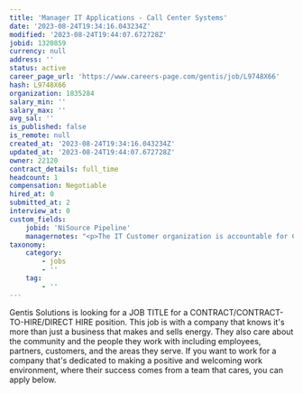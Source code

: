 ```yaml
---
title: 'Manager IT Applications - Call Center Systems'
date: '2023-08-24T19:34:16.043234Z'
modified: '2023-08-24T19:44:07.672728Z'
jobid: 1320859
currency: null
address: ''
status: active
career_page_url: 'https://www.careers-page.com/gentis/job/L9748X66'
hash: L9748X66
organization: 1835284
salary_min: ''
salary_max: ''
avg_sal: ''
is_published: false
is_remote: null
created_at: '2023-08-24T19:34:16.043234Z'
updated_at: '2023-08-24T19:44:07.672728Z'
owner: 22120
contract_details: full_time
headcount: 1
compensation: Negotiable
hired_at: 0
submitted_at: 2
interview_at: 0
custom_fields:
    jobid: 'NiSource Pipeline'
    managernotes: "<p>The IT Customer organization is accountable for Customer facing systems, including Billing, Customer engagement Channels, Energy Supply trading, Call Centers, CRM, Sales, and Marketing.  This organization also supports all regulatory and compliance projects, new products &amp; services programs, and the Advance Metering Infrastructure program.</p>\n<p>As part of NiSource IT Leadership team, Manager of IT Applications is accountable for the Customer Care Center portfolio including Call Center, CRM, Sales, and Marketing systems with support provided by both internal and external team members. The right candidate will provide leadership and day to day guidance to product and application support teams with the following desired outcomes:</p><ul><li><span style=\"font-family: inherit; font-size: 0.875rem;\">Continuously improve application value delivery, uptime, and stakeholder satisfaction</span></li><li><span style=\"font-family: inherit; font-size: 0.875rem;\"></span><span style=\"font-family: inherit; font-size: 0.875rem;\">Provide service ownership for assigned application domains.</span></li><li><span style=\"font-family: inherit; font-size: 0.875rem;\"></span><span style=\"font-family: inherit; font-size: 0.875rem;\">Continuously implement / improve best practices based on ITIL.</span></li><li><span style=\"font-family: inherit; font-size: 0.875rem;\"></span><span style=\"font-family: inherit; font-size: 0.875rem;\">Drive program delivery using NiSource PMO methodologies.</span></li><li><span style=\"font-family: inherit; font-size: 0.875rem;\"></span><span style=\"font-family: inherit; font-size: 0.875rem;\">Align with organizational strategies and priorities, partner with peer groups and develop multiyear technology roadmap.</span></li><li><span style=\"font-family: inherit; font-size: 0.875rem;\"></span><span style=\"font-family: inherit; font-size: 0.875rem;\">Relentless focus on the culture of safety, process compliance, accountability, and collaboration</span></li></ul>"
taxonomy:
    category:
        - jobs
        - ''
    tag:
        - ''
---
```


<p>Gentis Solutions is looking for a JOB TITLE for a CONTRACT/CONTRACT-TO-HIRE/DIRECT HIRE position. This job is with a company that knows it's more than just a business that makes and sells energy. They also care about the community and the people they work with including employees, partners, customers, and the areas they serve. If you want to work for a company that's dedicated to making a positive and welcoming work environment, where their success comes from a team that cares, you can apply below.</p>